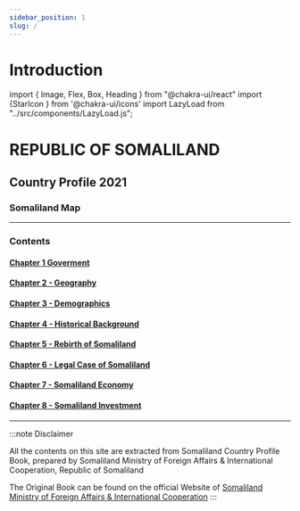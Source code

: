 ```yaml
---
sidebar_position: 1
slug: /
---
```


# Introduction

import { Image, Flex, Box, Heading } from "@chakra-ui/react"
import {StarIcon } from '@chakra-ui/icons'
import LazyLoad from "../src/components/LazyLoad.js";

  <LazyLoad src="img/emblem.svg" alt="Somaliland emblem" height={200} />

<h1 style={{color:'red', textAlign: 'center', marginTop: '3rem'}}>REPUBLIC OF SOMALILAND</h1>
<h2 style={{color:'green', textAlign: 'center'}}>Country Profile 2021</h2>

  <Box bg="red" w="100%" p={12} color="white" />
        <Flex
          bg="white"
          w="100%"
          p={12}
          color="white"
          justify="center"
          align="center"
        >
          <StarIcon style={{ color: "black" }} w={12} h={12} color="gray.500" />
        </Flex>
        <Box bg="green" w="100%" p={12} color="white" />

### Somaliland Map

<Flex boxSize="xs" bg="red.200" justify="center" mb={12}>
   <LazyLoad src="img/somaliland.png" alt="Somaliland map" />
</Flex>

---

### Contents

#### [Chapter 1 Goverment](/goverment)

#### [Chapter 2 - Geography](/geography)

#### [Chapter 3 - Demographics](/demographics)

#### [Chapter 4 - Historical Background](/historical-background)

#### [Chapter 5 - Rebirth of Somaliland](/rebirth-of-somaliland)

#### [Chapter 6 - Legal Case of Somaliland](/legal-case-of-somaliland)

#### [Chapter 7 - Somaliland Economy](/economy)

#### [Chapter 8 - Somaliland Investment](/investment)

---

:::note Disclaimer

All the contents on this site are extracted from Somaliland Country Profile Book, prepared by Somaliland Ministry of Foreign Affairs & International Cooperation, Republic of Somaliland

The Original Book can be found on the official Website of [Somaliland Ministry of Foreign Affairs & International Cooperation](https://somalilandmfa.com/main/)
:::
